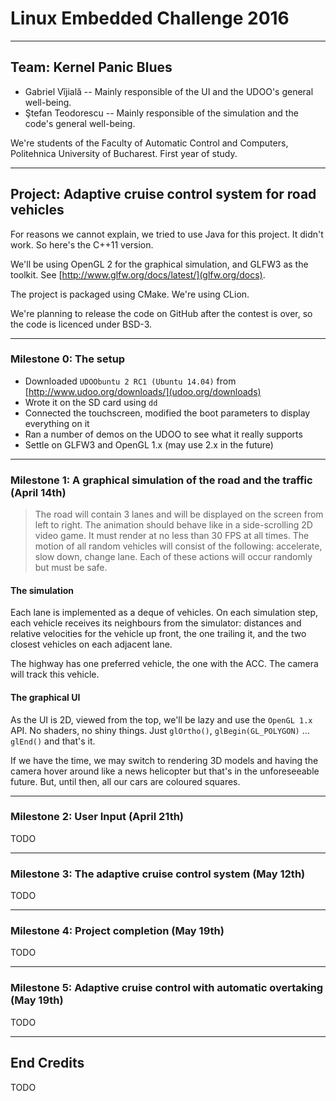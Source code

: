# Linux Embedded Challenge 2016

-------------------------------------------------------------------------------------------------------

## Team: Kernel Panic Blues

- Gabriel Vîjială -- Mainly responsible of the UI and the UDOO's general well-being.
- Ştefan Teodorescu -- Mainly responsible of the simulation and the code's general well-being.

We're students of the Faculty of Automatic Control and Computers, Politehnica University of Bucharest. 
First year of study.


-------------------------------------------------------------------------------------------------------

## Project: Adaptive cruise control system for road vehicles

For reasons we cannot explain, we tried to use Java for this project.
It didn't work. So here's the C++11 version.

We'll be using OpenGL 2 for the graphical simulation, and GLFW3 as the toolkit.
See [http://www.glfw.org/docs/latest/](glfw.org/docs).

The project is packaged using CMake. We're using CLion.

We're planning to release the code on GitHub after the contest is over, so the code is
licenced under BSD-3.


-------------------------------------------------------------------------------------------------------
### Milestone 0: The setup

- Downloaded `UDOObuntu 2 RC1 (Ubuntu 14.04)` from [http://www.udoo.org/downloads/](udoo.org/downloads)
- Wrote it on the SD card using `dd`
- Connected the touchscreen, modified the boot parameters to display everything on it
- Ran a number of demos on the UDOO to see what it really supports
- Settle on GLFW3 and OpenGL 1.x (may use 2.x in the future)


-------------------------------------------------------------------------------------------------------

### Milestone 1: A graphical simulation of the road and the traffic (April 14th)

> The road will contain 3 lanes and will be displayed on the screen from left to right.
> The animation should behave like in a side-scrolling 2D video game.
> It must render at no less than 30 FPS at all times.
> The motion of all random vehicles will consist of the following: accelerate, slow down, change lane.
> Each of these actions will occur randomly but must be safe.


#### The simulation

Each lane is implemented as a deque of vehicles.
On each simulation step, each vehicle receives its neighbours from the simulator: distances and relative 
velocities for the vehicle up front, the one trailing it, and the two closest vehicles on each adjacent lane.

The highway has one preferred vehicle, the one with the ACC. The camera will track this vehicle.


#### The graphical UI

As the UI is 2D, viewed from the top, we'll be lazy and use the `OpenGL 1.x` API.
No shaders, no shiny things. Just `glOrtho()`, `glBegin(GL_POLYGON)` ... `glEnd()` and that's it.

If we have the time, we may switch to rendering 3D models and having the camera hover around
like a news helicopter but that's in the unforeseeable future.
But, until then, all our cars are coloured squares.


-------------------------------------------------------------------------------------------------------

### Milestone 2: User Input (April 21th)

TODO


-------------------------------------------------------------------------------------------------------

### Milestone 3: The adaptive cruise control system (May 12th)

TODO


-------------------------------------------------------------------------------------------------------

### Milestone 4: Project completion (May 19th)

TODO

-------------------------------------------------------------------------------------------------------

### Milestone 5: Adaptive cruise control with automatic overtaking (May 19th)

TODO

-------------------------------------------------------------------------------------------------------

## End Credits

TODO